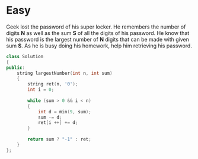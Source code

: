 # Easy

Geek lost the password of his super locker. He remembers the number of digits **N** as well as the sum **S** of all the digits of his password. He know that his password is the largest number of **N** digits that can be made with given sum **S**. As he is busy doing his homework, help him retrieving his password.

```cpp
class Solution
{
public:
    string largestNumber(int n, int sum)
    {
        string ret(n, '0');
        int i = 0;
        
        while (sum > 0 && i < n)
        {
            int d = min(9, sum);
            sum -= d;
            ret[i ++] += d;
        }
        
        return sum ? "-1" : ret;
    }
};
```
